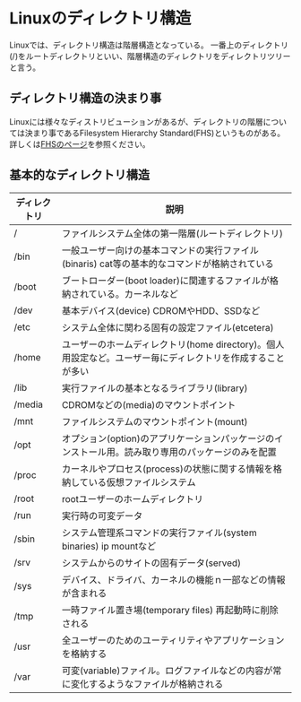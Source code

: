 # Linuxのディレクトリ構造
Linuxでは、ディレクトリ構造は階層構造となっている。
一番上のディレクトリ(/)をルートディレクトリといい、階層構造のディレクトリをディレクトリツリーと言う。


## ディレクトリ構造の決まり事
Linuxには様々なディストリビューションがあるが、ディレクトリの階層については決まり事であるFilesystem Hierarchy Standard(FHS)というものがある。
詳しくは[FHSのページ](https://www.pathname.com/fhs/)を参照ください。


## 基本的なディレクトリ構造

| ディレクトリ | 説明 |
| --- | --- |
| / | ファイルシステム全体の第一階層(ルートディレクトリ) |
| /bin | 一般ユーザー向けの基本コマンドの実行ファイル(binaris) cat等の基本的なコマンドが格納されている |
| /boot | ブートローダー(boot loader)に関連するファイルが格納されている。カーネルなど|
| /dev | 基本デバイス(device) CDROMやHDD、SSDなど|
| /etc | システム全体に関わる固有の設定ファイル(etcetera) |
| /home | ユーザーのホームディレクトリ(home directory)。個人用設定など。ユーザー毎にディレクトリを作成することが多い |
| /lib | 実行ファイルの基本となるライブラリ(library) |
| /media | CDROMなどの(media)のマウントポイント |
| /mnt | ファイルシステムのマウントポイント(mount) |
| /opt | オプション(option)のアプリケーションパッケージのインストール用。読み取り専用のパッケージのみを配置 |
| /proc | カーネルやプロセス(process)の状態に関する情報を格納している仮想ファイルシステム |
| /root | rootユーザーのホームディレクトリ |
| /run | 実行時の可変データ |
| /sbin | システム管理系コマンドの実行ファイル(system binaries) ip mountなど |
| /srv | システムからのサイトの固有データ(served) |
| /sys| デバイス、ドライバ、カーネルの機能ｎ一部などの情報が含まれる |
| /tmp | 一時ファイル置き場(temporary files) 再起動時に削除される |
| /usr | 全ユーザーのためのユーティリティやアプリケーションを格納する |
| /var | 可変(variable)ファイル。ログファイルなどの内容が常に変化するようなファイルが格納される |




